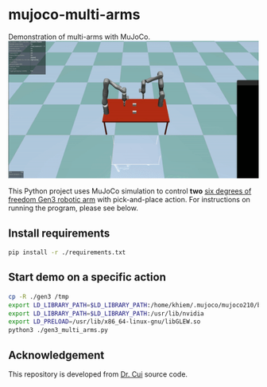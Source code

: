 # mujoco-multi-arms

Demonstration of multi-arms with MuJoCo.
![](gen3_multi_arms.gif)

This Python project uses MuJoCo simulation to control **two** [six degrees of freedom Gen3 robotic arm](https://www.kinovarobotics.com/product/gen3-robots) with pick-and-place action. For instructions on running the program, please see below.

## Install requirements

```bash
pip install -r ./requirements.txt
```

## Start demo on a specific action

```bash
cp -R ./gen3 /tmp
export LD_LIBRARY_PATH=$LD_LIBRARY_PATH:/home/khiem/.mujoco/mujoco210/bin
export LD_LIBRARY_PATH=$LD_LIBRARY_PATH:/usr/lib/nvidia
export LD_PRELOAD=/usr/lib/x86_64-linux-gnu/libGLEW.so
python3 ./gen3_multi_arms.py
```

## Acknowledgement

This repository is developed from [Dr. Cui](https://www.jindacui.com/bio) source code.